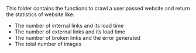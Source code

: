 This folder contains the functions to crawl a user passed website and return the statistics of website like:

* The number of internal links and its load time
* The number of external links and its load time
* The number of broken links and the error generated
* The total number of images

